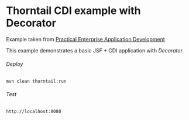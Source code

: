 Thorntail CDI example with Decorator 
=====================================

Example taken from [Practical Enterprise Application Development](http://www.itbuzzpress.com/ebooks/java-ee-7-development-on-wildfly.html)

This example demonstrates a basic JSF + CDI application with *Decorator*

###### Deploy
```shell
mvn clean thorntail:run
```
###### Test
```shell
http://localhost:8080 
```
 
 
